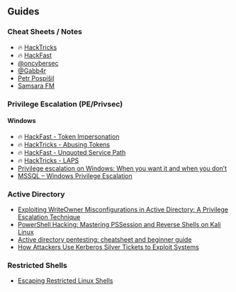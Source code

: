 ## Guides

### Cheat Sheets / Notes
* 🔥 [HackTricks](https://book.hacktricks.wiki/en/index.html)
* 🔥 [HackFast](https://hackfa.st/Offensive-Security/Network/tools/nmap/)
* [@oncybersec](https://github.com/oncybersec/oscp-enumeration-cheat-sheet)
* [@Gabb4r](https://gabb4r.gitbook.io/oscp-notes)
* [Petr Pospíšil](https://gist.github.com/SleepyLctl)
* [Samsara FM](https://github.com/Samsar4/Ethical-Hacking-Labs/tree/master)

### Privilege Escalation (PE/Privsec)
#### Windows
* 🔥 [HackFast - Token Impersonation](https://hackfa.st/Offensive-Security/Windows-Environment/Privilege-Escalation/Token-Impersonation/readme/)
* 🔥 [HackTricks - Abusing Tokens](https://book.hacktricks.wiki/en/windows-hardening/windows-local-privilege-escalation/privilege-escalation-abusing-tokens.html)
* 🔥 [HackFast - Unquoted Service Path](https://hackfa.st/Offensive-Security/Windows-Environment/Privilege-Escalation/Service-Exploits/Unquoted-Service-Paths/readme/)
* 🔥 [HackTricks - LAPS](https://book.hacktricks.wiki/en/windows-hardening/active-directory-methodology/laps.html)
* [Privilege escalation on Windows: When you want it and when you don’t](https://delinea.com/blog/windows-privilege-escalation)
* [MSSQL – Windows Privilege Escalation](https://juggernaut-sec.com/mssql/#Scenario_One_–_Finding_Credentials_in_a_Database)

### Active Directory
* [Exploiting WriteOwner Misconfigurations in Active Directory: A Privilege Escalation Technique](https://medium.com/@aslam.mahimkar/exploiting-ad-dacl-writeowner-misconfiguration-ca61fb2fcee1)
* [PowerShell Hacking: Mastering PSSession and Reverse Shells on Kali Linux](https://www.offsec.com/blog/kali-linux-powershell-pentesting/)
* [Active directory pentesting: cheatsheet and beginner guide](https://www.hackthebox.com/blog/active-directory-penetration-testing-cheatsheet-and-guide)
* [How Attackers Use Kerberos Silver Tickets to Exploit Systems](https://adsecurity.org/?p=2011)

### Restricted Shells
* [Escaping Restricted Linux Shells](https://www.sans.org/blog/escaping-restricted-linux-shells/)
